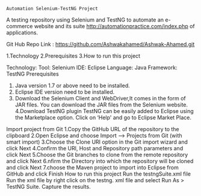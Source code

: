     Automation Selenium-TestNG Project

A testing repository using Selenium and TestNG to automate an e-commerce website and its suite http://automationpractice.com/index.php of applications.

Git Hub Repo Link : 
https://github.com/Ashwakahamed/Ashwak-Ahamed.git

1.Technology
2.Prerequisites
3.How to run this project

Technology:
Tool: Selenium
IDE: Eclipse
Language: Java
Framework: TestNG
Prerequisites
1. Java version 1.7 or above need to be installed.
2. Eclipse IDE version need to be installed.
3. Download the Selenium Client and WebDriver,It comes in the form of JAR files. You can download the JAR files from the Selenium website.
4.Download TestNG plugin
TestNG can be easily added to Eclipse using the Marketplace option.
Click on ‘Help' and go to Eclipse Market Place.

Import project from Git
1.Copy the GitHub URL of the repository to the clipboard
2.Open Eclipse and choose Import –> Projects from Git (with smart import)
3.Choose the Clone URI option in the Git import wizard and click Next
4.Confirm the URl, Host and Repository path parameters and click Next
5.Choose the Git branches to clone from the remote repository and click Next
6.nfirm the Directory into which the repository will be cloned and click Next
7.choose the Maven project to import into Eclipse from GitHub and click Finish
How to run this project
Run the testngSuite.xml file
Run the xml file by right click on the testng. xml file and select Run As > TestNG Suite.
Capture the results.
